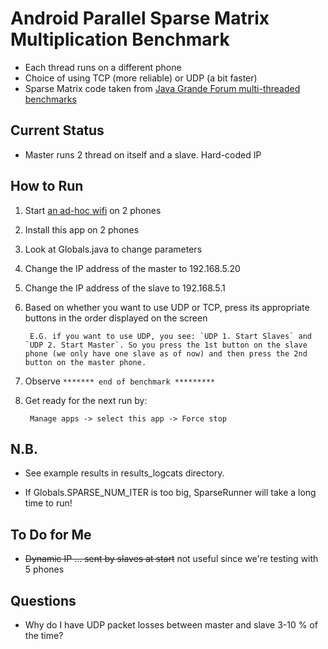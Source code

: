 Android Parallel Sparse Matrix Multiplication Benchmark
================

* Each thread runs on a different phone
* Choice of using TCP (more reliable) or UDP (a bit faster)
* Sparse Matrix code taken from [Java Grande Forum multi-threaded benchmarks][jgf]

Current Status
-----------
* Master runs 2 thread on itself and a slave. Hard-coded IP


How to Run
-----------

1. Start [an ad-hoc wifi][barn] on 2 phones
2. Install this app on 2 phones
3. Look at Globals.java to change parameters
4. Change the IP address of the master to 192.168.5.20
5. Change the IP address of the slave to 192.168.5.1
6. Based on whether you want to use UDP or TCP, press its appropriate buttons in the order displayed on the screen

        E.G. if you want to use UDP, you see: `UDP 1. Start Slaves` and `UDP 2. Start Master`. So you press the 1st button on the slave phone (we only have one slave as of now) and then press the 2nd button on the master phone.
7. Observe `******* end of benchmark *********`
8. Get ready for the next run by:

        Manage apps -> select this app -> Force stop

N.B.
---------
* See example results in results_logcats directory.

* If Globals.SPARSE_NUM_ITER is too big, SparseRunner will take a long time to run!

To Do for Me
----------

* <del>Dynamic IP ... sent by slaves at start</del> not useful since we're testing with 5 phones

Questions
----------

* Why do I have UDP packet losses between master and slave 3-10 % of the time?

[jgf]: http://www2.epcc.ed.ac.uk/computing/research_activities/java_grande/threads.html
[barn]: https://github.com/haoqili/barnacle

